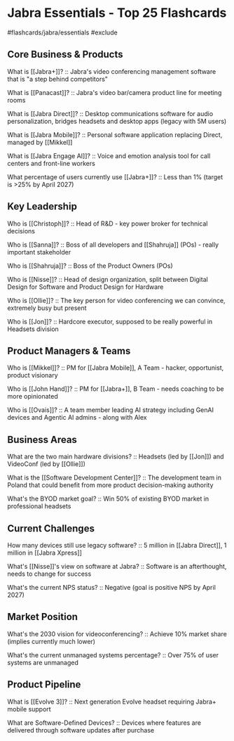 # Jabra Essentials - Top 25 Flashcards
#flashcards/jabra/essentials #exclude

## Core Business & Products

What is [[Jabra+]]? :: Jabra's video conferencing management software that is "a step behind competitors"
<!--SR:!2025-08-04,1,230-->

What is [[Panacast]]? :: Jabra's video bar/camera product line for meeting rooms
<!--SR:!2025-08-07,4,270-->

What is [[Jabra Direct]]? :: Desktop communications software for audio personalization, bridges headsets and desktop apps (legacy with 5M users)
<!--SR:!2025-08-06,3,250-->

What is [[Jabra Mobile]]? :: Personal software application replacing Direct, managed by [[Mikkel]]
<!--SR:!2025-08-07,4,270-->

What is [[Jabra Engage AI]]? :: Voice and emotion analysis tool for call centers and front-line workers
<!--SR:!2025-08-07,4,270-->

What percentage of users currently use [[Jabra+]]? :: Less than 1% (target is >25% by April 2027)
<!--SR:!2025-08-07,4,270-->

## Key Leadership

Who is [[Christoph]]? :: Head of R&D - key power broker for technical decisions
<!--SR:!2025-08-07,4,270-->

Who is [[Sanna]]? :: Boss of all developers and [[Shahruja]] (POs) - really important stakeholder
<!--SR:!2025-08-04,1,230-->

Who is [[Shahruja]]? :: Boss of the Product Owners (POs)
<!--SR:!2025-08-06,3,250-->

Who is [[Nisse]]? :: Head of design organization, split between Digital Design for Software and Product Design for Hardware
<!--SR:!2025-08-07,4,270-->

Who is [[Ollie]]? :: The key person for video conferencing we can convince, extremely busy but present
<!--SR:!2025-08-06,3,250-->

Who is [[Jon]]? :: Hardcore executor, supposed to be really powerful in Headsets division
<!--SR:!2025-08-04,1,230-->

## Product Managers & Teams

Who is [[Mikkel]]? :: PM for [[Jabra Mobile]], A Team - hacker, opportunist, product visionary
<!--SR:!2025-08-07,4,270-->

Who is [[John Hand]]? :: PM for [[Jabra+]], B Team - needs coaching to be more opinionated
<!--SR:!2025-08-06,3,250-->

Who is [[Ovais]]? :: A team member leading AI strategy including GenAI devices and Agentic AI admins - along with Alex
<!--SR:!2025-08-07,4,270-->

## Business Areas

What are the two main hardware divisions? :: Headsets (led by [[Jon]]) and VideoConf (led by [[Ollie]])
<!--SR:!2025-08-06,3,250-->

What is the [[Software Development Center]]? :: The development team in Poland that could benefit from more product decision-making authority
<!--SR:!2025-08-07,4,270-->

What's the BYOD market goal? :: Win 50% of existing BYOD market in professional headsets
<!--SR:!2025-08-07,4,270-->

## Current Challenges

How many devices still use legacy software? :: 5 million in [[Jabra Direct]], 1 million in [[Jabra Xpress]]
<!--SR:!2025-08-04,1,230-->

What's [[Nisse]]'s view on software at Jabra? :: Software is an afterthought, needs to change for success
<!--SR:!2025-08-07,4,270-->

What's the current NPS status? :: Negative (goal is positive NPS by April 2027)
<!--SR:!2025-08-07,4,270-->

## Market Position

What's the 2030 vision for videoconferencing? :: Achieve 10% market share (implies currently much lower)
<!--SR:!2025-08-07,4,270-->

What's the current unmanaged systems percentage? :: Over 75% of user systems are unmanaged
<!--SR:!2025-08-06,3,250-->

## Product Pipeline

What is [[Evolve 3]]? :: Next generation Evolve headset requiring Jabra+ mobile support
<!--SR:!2025-08-06,3,250-->

What are Software-Defined Devices? :: Devices where features are delivered through software updates after purchase
<!--SR:!2025-08-06,3,250-->